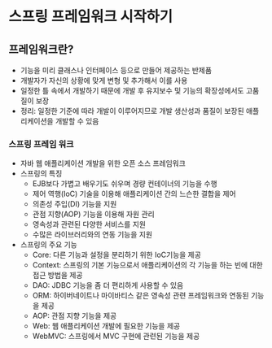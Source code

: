 # 스프링 프레임워크 시작하기

## 프레임워크란?

- 기능을 미리 클래스나 인터페이스 등으로 만들어 제공하는 반제품
- 개발자가 자신의 상황에 맞게 변형 및 추가해서 이를 사용
- 일정한 틀 속에서 개발하기 때문에 개발 후 유지보수 및 기능의 확장성에서도 고품질이 보장
- 정리: 일정한 기준에 따라 개발이 이루어지므로 개발 생산성과 품질이 보장된 애플리케이션을 개발할 수 있음

### 스프링 프레임 워크

- 자바 웹 애플리케이션 개발을 위한 오픈 소스 프레임워크
- 스프링의 특징
  - EJB보다 가볍고 배우기도 쉬우며 경량 컨테이너의 기능을 수행
  - 제어 역행(IoC) 기술을 이용해 애플리케이션 간의 느슨한 결합을 제어
  - 의존성 주입(DI) 기능을 지원
  - 관점 지향(AOP) 기능을 이용해 자원 관리
  - 영속성과 관련된 다양한 서비스를 지원
  - 수많은 라이브러리와의 연동 기능을 지원
- 스프링의 주요 기능
  - Core: 다른 기능과 설정을 분리하기 위한 IoC기능을 제공
  - Context: 스프링의 기본 기능으로서 애플리케이션의 각 기능을 하는 빈에 대한 접근 방법을 제공
  - DAO: JDBC 기능을 좀 더 편리하게 사용할 수 있음
  - ORM: 하이버네이트나 마이바티스 같은 영속성 관련 프레임워크와 연동된 기능을 제공
  - AOP: 관점 지향 기능을 제공
  - Web: 웹 애플리케이션 개발에 필요한 기능을 제공
  - WebMVC: 스프링에서 MVC 구현에 관련된 기능을 제공
